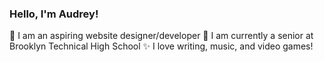 ### Hello, I'm Audrey!

:art: I am an aspiring website designer/developer
:memo: I am currently a senior at Brooklyn Technical High School
:sparkles: I love writing, music, and video games!

